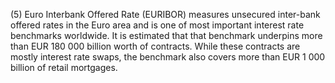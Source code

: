 (5) Euro Interbank Offered Rate (EURIBOR) measures unsecured inter-bank offered rates in the Euro area and is one of most important interest rate benchmarks worldwide. It is estimated that that benchmark underpins more than EUR 180 000 billion worth of contracts. While these contracts are mostly interest rate swaps, the benchmark also covers more than EUR 1 000 billion of retail mortgages.